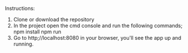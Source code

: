 Instructions:

1. Clone or download the repository
2. In the project open the cmd console and run the following commands;
   npm install
   npm run
3. Go to http;//localhost:8080 in your browser, you'll see the app up and running.


